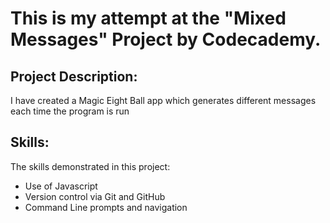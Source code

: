 # This is my attempt at the "Mixed Messages" Project by Codecademy.

## Project Description: 
I have created a Magic Eight Ball app which generates different messages each time the program is run

## Skills:
The skills demonstrated in this project:
* Use of Javascript
* Version control via Git and GitHub
* Command Line prompts and navigation

